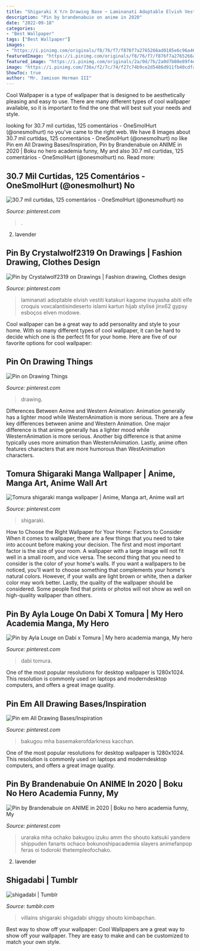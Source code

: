 ```yaml
---
title: "Shigaraki X Y/n Drawing Base ~ Laminanati Adoptable Elvish Vestiti Katakuri Kagome Inuyasha Abiti Elfe Croquis Voxcalantisindeserto Islami Kartun Hijab Stylisé Jinx62 Gypsy Esboços Elven Modowe"
description: "Pin by brandenabuie on anime in 2020"
date: "2022-09-18"
categories:
- "Best Wallpaper"
tags: ["Best Wallpaper"]
images:
- "https://i.pinimg.com/originals/f8/76/f7/f876f7a2765266ad0185e6c96a4613bf.jpg"
featuredImage: "https://i.pinimg.com/originals/f8/76/f7/f876f7a2765266ad0185e6c96a4613bf.jpg"
featured_image: "https://i.pinimg.com/originals/2a/0d/7b/2a0d7b08e89f4e48d81c45d3ba8cc5bc.jpg"
image: "https://i.pinimg.com/736x/f2/7c/74/f27c74b9ce2d5486d911fb40cdfa69f4.jpg"
ShowToc: true
author: "Mr. Jamison Herman III"
---
```



Cool Wallpaper is a type of wallpaper that is designed to be aesthetically pleasing and easy to use. There are many different types of cool wallpaper available, so it is important to find the one that will best suit your needs and style.

	

		
looking for 30.7 mil curtidas, 125 comentários - OneSmolHurt (@onesmolhurt) no you've came to the right web. We have 8 Images about 30.7 mil curtidas, 125 comentários - OneSmolHurt (@onesmolhurt) no like Pin em All Drawing Bases/Inspiration, Pin by Brandenabuie on ANIME in 2020 | Boku no hero academia funny, My and also 30.7 mil curtidas, 125 comentários - OneSmolHurt (@onesmolhurt) no. Read more:
		
    
## 30.7 Mil Curtidas, 125 Comentários - OneSmolHurt (@onesmolhurt) No

<img loading=lazy src="https://i.pinimg.com/originals/c2/5d/66/c25d66afb8ff389a61bc9b94c264be41.jpg" onerror="this.onerror=null;this.src='https://tse4.mm.bing.net/th?id=OIP.2ll2ARwmLSnTqeNIg3WBagHaJQ&amp;pid=15.1';" alt="30.7 mil curtidas, 125 comentários - OneSmolHurt (@onesmolhurt) no">

_Source: pinterest.com_

>. 

	

2. lavender 

    
## Pin By Crystalwolf2319 On Drawings | Fashion Drawing, Clothes Design

<img loading=lazy src="https://i.pinimg.com/originals/f8/76/f7/f876f7a2765266ad0185e6c96a4613bf.jpg" onerror="this.onerror=null;this.src='https://tse1.mm.bing.net/th?id=OIP.PuCmYcAuPglXw38xGErLvgHaMb&amp;pid=15.1';" alt="Pin by Crystalwolf2319 on Drawings | Fashion drawing, Clothes design">

_Source: pinterest.com_

>laminanati adoptable elvish vestiti katakuri kagome inuyasha abiti elfe croquis voxcalantisindeserto islami kartun hijab stylisé jinx62 gypsy esboços elven modowe. 

	

Cool wallpaper can be a great way to add personality and style to your home. With so many different types of cool wallpaper, it can be hard to decide which one is the perfect fit for your home. Here are five of our favorite options for cool wallpaper: 

    
## Pin On Drawing Things

<img loading=lazy src="https://i.pinimg.com/736x/f2/7c/74/f27c74b9ce2d5486d911fb40cdfa69f4.jpg" onerror="this.onerror=null;this.src='https://tse1.mm.bing.net/th?id=OIP.zMnzo7ECgIeSo5LKL9O4AQHaKd&amp;pid=15.1';" alt="Pin on Drawing Things">

_Source: pinterest.com_

>drawing. 

	

Differences Between Anime and Western Animation: Animation generally has a lighter mood while WesternAnimation is more serious.
There are a few key differences between anime and Western Animation. One major difference is that anime generally has a lighter mood while WesternAnimation is more serious. Another big difference is that anime typically uses more animation than WesternAnimation. Lastly, anime often features characters that are more humorous than WestAnimation characters.

    
## Tomura Shigaraki Manga Wallpaper | Anime, Manga Art, Anime Wall Art

<img loading=lazy src="https://i.pinimg.com/736x/2c/96/3f/2c963fee9115541e5371c408d397b682.jpg" onerror="this.onerror=null;this.src='https://tse4.mm.bing.net/th?id=OIP.jwSagBAij92WdhdnnF0gEwAAAA&amp;pid=15.1';" alt="Tomura shigaraki manga wallpaper | Anime, Manga art, Anime wall art">

_Source: pinterest.com_

>shigaraki. 

	

How to Choose the Right Wallpaper for Your Home: Factors to Consider
When it comes to wallpaper, there are a few things that you need to take into account before making your decision. The first and most important factor is the size of your room. A wallpaper with a large image will not fit well in a small room, and vice versa. 
The second thing that you need to consider is the color of your home's walls. If you want a wallpapers to be noticed, you'll want to choose something that complements your home's natural colors. However, if your walls are light brown or white, then a darker color may work better. 
Lastly, the quality of the wallpaper should be considered. Some people find that prints or photos will not show as well on high-quality wallpaper than others.

    
## Pin By Ayla Louge On Dabi X Tomura | My Hero Academia Manga, My Hero

<img loading=lazy src="https://i.pinimg.com/736x/1c/14/16/1c14163d0ebeb0887505d2dc92d5117f.jpg" onerror="this.onerror=null;this.src='https://tse2.mm.bing.net/th?id=OIP.GDwLrfgsF4sZPKxxgBDj3QHaG0&amp;pid=15.1';" alt="Pin by Ayla Louge on Dabi x Tomura | My hero academia manga, My hero">

_Source: pinterest.com_

>dabi tomura. 

	

One of the most popular resolutions for desktop wallpaper is 1280x1024. This resolution is commonly used on laptops and moderndesktop computers, and offers a great image quality.

    
## Pin Em All Drawing Bases/Inspiration

<img loading=lazy src="https://i.pinimg.com/736x/d8/af/a8/d8afa8b7319107ee7821c0aedb137219.jpg" onerror="this.onerror=null;this.src='https://tse3.mm.bing.net/th?id=OIP.7jzZI3RSgZmkzh64oyO7hAHaEK&amp;pid=15.1';" alt="Pin em All Drawing Bases/Inspiration">

_Source: pinterest.com_

>bakugou mha basemakerofdarkness kacchan. 

	

One of the most popular resolutions for desktop wallpaper is 1280x1024. This resolution is commonly used on laptops and moderndesktop computers, and offers a great image quality.

    
## Pin By Brandenabuie On ANIME In 2020 | Boku No Hero Academia Funny, My

<img loading=lazy src="https://i.pinimg.com/originals/2a/0d/7b/2a0d7b08e89f4e48d81c45d3ba8cc5bc.jpg" onerror="this.onerror=null;this.src='https://tse3.mm.bing.net/th?id=OIP.RlxlBkWsJXQ322erQjJ4mAHaO9&amp;pid=15.1';" alt="Pin by Brandenabuie on ANIME in 2020 | Boku no hero academia funny, My">

_Source: pinterest.com_

>uraraka mha ochako bakugou izuku amm tho shouto katsuki yandere shippuden fanarts ochaco bokunoshipacademia slayers animefanpop feras oi todoroki thetempleofochako. 

	

2. lavender 

    
## Shigadabi | Tumblr

<img loading=lazy src="https://64.media.tumblr.com/d79908f15cee127ba22c39a74258c740/03655e6faeeab890-5a/s640x960/0f8b88331064544b67ef5dfe91287bec37b2f472.jpg" onerror="this.onerror=null;this.src='https://tse1.mm.bing.net/th?id=OIP.ubJ2bvE-PauB79gqppPg_QHaGW&amp;pid=15.1';" alt="shigadabi | Tumblr">

_Source: tumblr.com_

>villains shigaraki shigadabi shiggy shouto kimbapchan. 

	

Best way to show off your wallpaper:
Cool Wallpapers are a great way to show off your wallpaper. They are easy to make and can be customized to match your own style.

